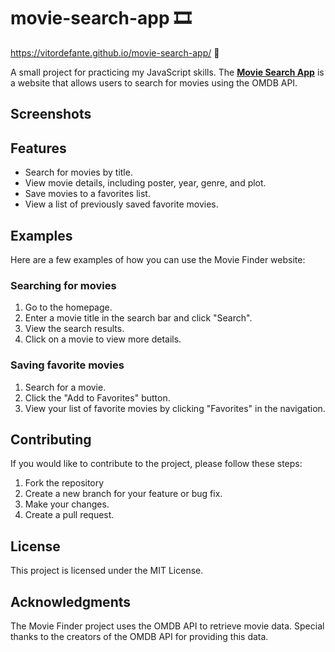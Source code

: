 # movie-search-app 🎞
https://vitordefante.github.io/movie-search-app/ 🔗

A small project for practicing my JavaScript skills. 
The **[Movie Search App](https://vitordefante.github.io/movie-search-app/)** is a website that allows users to search for movies using the OMDB API.

## Screenshots
## Features
- Search for movies by title.
- View movie details, including poster, year, genre, and plot.
- Save movies to a favorites list.
- View a list of previously saved favorite movies.

## Examples
Here are a few examples of how you can use the Movie Finder website:

### Searching for movies
1. Go to the homepage.
2. Enter a movie title in the search bar and click "Search".
3. View the search results.
4. Click on a movie to view more details.

### Saving favorite movies
1. Search for a movie.
2. Click the "Add to Favorites" button.
3. View your list of favorite movies by clicking "Favorites" in the navigation.

## Contributing
If you would like to contribute to the project, please follow these steps:

1. Fork the repository
2. Create a new branch for your feature or bug fix.
3. Make your changes.
4. Create a pull request.

## License
This project is licensed under the MIT License.

## Acknowledgments
The Movie Finder project uses the OMDB API to retrieve movie data. Special thanks to the creators of the OMDB API for providing this data.
